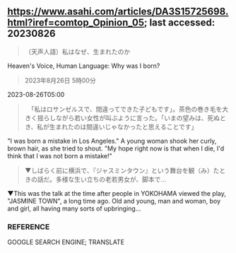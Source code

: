 ## https://www.asahi.com/articles/DA3S15725698.html?iref=comtop_Opinion_05; last accessed: 20230826

> （天声人語）私はなぜ、生まれたのか

Heaven's Voice, Human Language: Why was I born?

> 2023年8月26日 5時00分

2023-08-26T05:00

>　「私はロサンゼルスで、間違ってできた子どもです」。茶色の巻き毛を大きく揺らしながら若い女性が叫ぶように言った。「いまの望みは、死ぬとき、私が生まれたのは間違いじゃなかったと思えることです」

"I was born a mistake in Los Angeles." A young woman shook her curly, brown hair, as she tried to shout. "My hope right now is that when I die, I'd think that I was not born a mistake!"

> ▼しばらく前に横浜で、『ジャスミンタウン』という舞台を観（み）たときの話だ。多様な生い立ちの老若男女が、脚本で…

▼This was the talk at the time after people in YOKOHAMA viewed the play, "JASMINE TOWN", a long time ago. Old and young, man and woman, boy and girl, all having many sorts of upbringing...

### REFERENCE

GOOGLE SEARCH ENGINE; TRANSLATE

